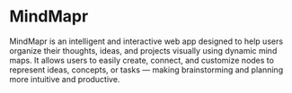 # MindMapr
MindMapr is an intelligent and interactive web app designed to help users organize their thoughts, ideas, and projects visually using dynamic mind maps. It allows users to easily create, connect, and customize nodes to represent ideas, concepts, or tasks — making brainstorming and planning more intuitive and productive.
